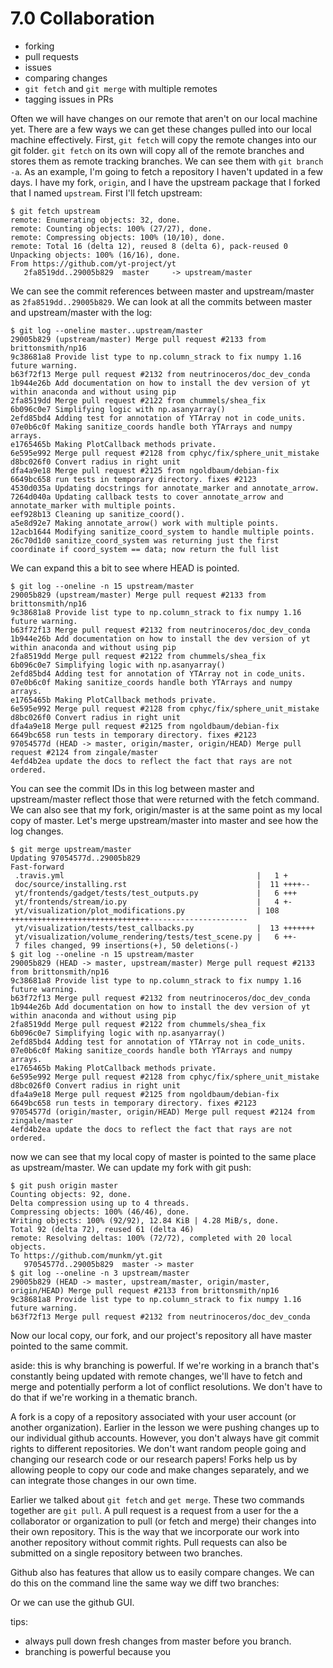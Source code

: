 # 7.0 Collaboration

* forking
* pull requests
* issues
* comparing changes
* `git fetch` and `git merge` with multiple remotes
* tagging issues in PRs

Often we will have changes on our remote that aren't on our local machine yet. There are a few ways we can get these changes pulled into our local machine effectively. First, `git fetch` will copy the remote changes into our git folder. `git fetch` on its own will copy all of the remote branches and stores them as remote tracking branches. We can see them with `git branch -a`. As an example, I'm going to fetch a repository I haven't updated in a few days. I have my fork, `origin`, and I have the upstream package that I forked that I named `upstream`. First I'll fetch upstream:

```
$ git fetch upstream
remote: Enumerating objects: 32, done.
remote: Counting objects: 100% (27/27), done.
remote: Compressing objects: 100% (10/10), done.
remote: Total 16 (delta 12), reused 8 (delta 6), pack-reused 0
Unpacking objects: 100% (16/16), done.
From https://github.com/yt-project/yt
   2fa8519dd..29005b829  master     -> upstream/master
```

We can see the commit references between master and upstream/master as `2fa8519dd..29005b829`. We can look at all the commits between master and upstream/master with the log:

```
$ git log --oneline master..upstream/master
29005b829 (upstream/master) Merge pull request #2133 from brittonsmith/np16
9c38681a8 Provide list type to np.column_strack to fix numpy 1.16 future warning.
b63f72f13 Merge pull request #2132 from neutrinoceros/doc_dev_conda
1b944e26b Add documentation on how to install the dev version of yt within anaconda and without using pip
2fa8519dd Merge pull request #2122 from chummels/shea_fix
6b096c0e7 Simplifying logic with np.asanyarray()
2efd85bd4 Adding test for annotation of YTArray not in code_units.
07e0b6c0f Making sanitize_coords handle both YTArrays and numpy arrays.
e1765465b Making PlotCallback methods private.
6e595e992 Merge pull request #2128 from cphyc/fix/sphere_unit_mistake
d8bc026f0 Convert radius in right unit
dfa4a9e18 Merge pull request #2125 from ngoldbaum/debian-fix
6649bc658 run tests in temporary directory. fixes #2123
4530d035a Updating docstrings for annotate_marker and annotate_arrow.
7264d040a Updating callback tests to cover annotate_arrow and annotate_marker with multiple points.
eef928b13 Cleaning up sanitize_coord().
a5e8d92e7 Making annotate_arrow() work with multiple points.
12acb1644 Modifying sanitize_coord_system to handle multiple points.
26c70d1d0 sanitize_coord_system was returning just the first coordinate if coord_system == data; now return the full list
```

We can expand this a bit to see where HEAD is pointed.

```
$ git log --oneline -n 15 upstream/master
29005b829 (upstream/master) Merge pull request #2133 from brittonsmith/np16
9c38681a8 Provide list type to np.column_strack to fix numpy 1.16 future warning.
b63f72f13 Merge pull request #2132 from neutrinoceros/doc_dev_conda
1b944e26b Add documentation on how to install the dev version of yt within anaconda and without using pip
2fa8519dd Merge pull request #2122 from chummels/shea_fix
6b096c0e7 Simplifying logic with np.asanyarray()
2efd85bd4 Adding test for annotation of YTArray not in code_units.
07e0b6c0f Making sanitize_coords handle both YTArrays and numpy arrays.
e1765465b Making PlotCallback methods private.
6e595e992 Merge pull request #2128 from cphyc/fix/sphere_unit_mistake
d8bc026f0 Convert radius in right unit
dfa4a9e18 Merge pull request #2125 from ngoldbaum/debian-fix
6649bc658 run tests in temporary directory. fixes #2123
97054577d (HEAD -> master, origin/master, origin/HEAD) Merge pull request #2124 from zingale/master
4efd4b2ea update the docs to reflect the fact that rays are not ordered.
```

You can see the commit IDs in this log between master and upstream/master reflect those that were returned with the fetch command. We can also see that my fork, origin/master is at the same point as my local copy of master. Let's merge upstream/master into master and see how the log changes.

```
$ git merge upstream/master
Updating 97054577d..29005b829
Fast-forward
 .travis.yml                                           |   1 +
 doc/source/installing.rst                             |  11 ++++--
 yt/frontends/gadget/tests/test_outputs.py             |   6 +++
 yt/frontends/stream/io.py                             |   4 +-
 yt/visualization/plot_modifications.py                | 108 +++++++++++++++++++++++++++++++----------------------
 yt/visualization/tests/test_callbacks.py              |  13 +++++++
 yt/visualization/volume_rendering/tests/test_scene.py |   6 ++-
 7 files changed, 99 insertions(+), 50 deletions(-)
$ git log --oneline -n 15 upstream/master
29005b829 (HEAD -> master, upstream/master) Merge pull request #2133 from brittonsmith/np16
9c38681a8 Provide list type to np.column_strack to fix numpy 1.16 future warning.
b63f72f13 Merge pull request #2132 from neutrinoceros/doc_dev_conda
1b944e26b Add documentation on how to install the dev version of yt within anaconda and without using pip
2fa8519dd Merge pull request #2122 from chummels/shea_fix
6b096c0e7 Simplifying logic with np.asanyarray()
2efd85bd4 Adding test for annotation of YTArray not in code_units.
07e0b6c0f Making sanitize_coords handle both YTArrays and numpy arrays.
e1765465b Making PlotCallback methods private.
6e595e992 Merge pull request #2128 from cphyc/fix/sphere_unit_mistake
d8bc026f0 Convert radius in right unit
dfa4a9e18 Merge pull request #2125 from ngoldbaum/debian-fix
6649bc658 run tests in temporary directory. fixes #2123
97054577d (origin/master, origin/HEAD) Merge pull request #2124 from zingale/master
4efd4b2ea update the docs to reflect the fact that rays are not ordered.
```

now we can see that my local copy of master is pointed to the same place as upstream/master. We can update my fork with git push:

```
$ git push origin master
Counting objects: 92, done.
Delta compression using up to 4 threads.
Compressing objects: 100% (46/46), done.
Writing objects: 100% (92/92), 12.84 KiB | 4.28 MiB/s, done.
Total 92 (delta 72), reused 61 (delta 46)
remote: Resolving deltas: 100% (72/72), completed with 20 local objects.
To https://github.com/munkm/yt.git
   97054577d..29005b829  master -> master
$ git log --oneline -n 3 upstream/master
29005b829 (HEAD -> master, upstream/master, origin/master, origin/HEAD) Merge pull request #2133 from brittonsmith/np16
9c38681a8 Provide list type to np.column_strack to fix numpy 1.16 future warning.
b63f72f13 Merge pull request #2132 from neutrinoceros/doc_dev_conda
```

Now our local copy, our fork, and our project's repository all have master
pointed to the same commit.  

aside: this is why branching is powerful. If we're working in a branch that's
constantly being updated with remote changes, we'll have to fetch and merge and
potentially perform a lot of conflict resolutions. We don't have to do that if
we're working in a thematic branch.

A fork is a copy of a repository associated with your user account (or another
organization). Earlier in the lesson we were pushing changes up to our
individual github accounts. However, you don't always have git commit rights to
different repositories. We don't want random people going and changing our
research code or our research papers! Forks help us by allowing people to copy
our code and make changes separately, and we can integrate those changes in our
own time.

Earlier we talked about `git fetch` and `get merge`. These two commands together
are `git pull`. A pull request is a request from a user for the a collaborator
or organization to pull (or fetch and merge) their changes into their own
repository. This is the way that we incorporate our work into another repository
without commit rights. Pull requests can also be submitted on a single
repository between two branches.  

Github also has features that allow us to easily compare changes. We can do this on the command line the same way we diff two branches:

Or we can use the github GUI.

tips:
* always pull down fresh changes from master before you branch.
* branching is powerful because you

